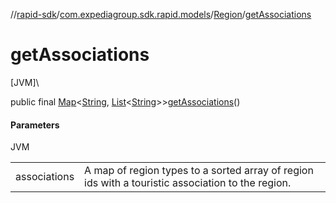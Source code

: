//[rapid-sdk](../../../index.md)/[com.expediagroup.sdk.rapid.models](../index.md)/[Region](index.md)/[getAssociations](get-associations.md)

# getAssociations

[JVM]\

public final [Map](https://docs.oracle.com/javase/8/docs/api/java/util/Map.html)&lt;[String](https://docs.oracle.com/javase/8/docs/api/java/lang/String.html), [List](https://docs.oracle.com/javase/8/docs/api/java/util/List.html)&lt;[String](https://docs.oracle.com/javase/8/docs/api/java/lang/String.html)&gt;&gt;[getAssociations](get-associations.md)()

#### Parameters

JVM

| | |
|---|---|
| associations | A map of region types to a sorted array of region ids with a touristic association to the region. |
